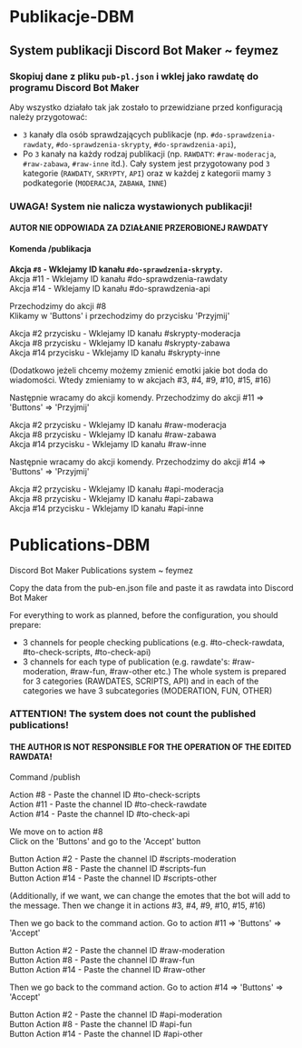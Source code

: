 # Publikacje-DBM 
## System publikacji Discord Bot Maker ~ feymez <br>

### Skopiuj dane z pliku `pub-pl.json` i wklej jako rawdatę do programu Discord Bot Maker <br>

Aby wszystko działało tak jak zostało to przewidziane przed konfiguracją należy przygotować:
  - `3` kanały dla osób sprawdzających publikacje (np. `#do-sprawdzenia-rawdaty`, `#do-sprawdzenia-skrypty`, `#do-sprawdzenia-api`),
  - Po `3` kanały na każdy rodzaj publikacji (np. `RAWDATY`: `#raw-moderacja`, `#raw-zabawa`, `#raw-inne` itd.).
Cały system jest przygotowany pod `3` kategorie (`RAWDATY`, `SKRYPTY`, `API`) oraz w każdej z kategorii mamy `3` podkategorie (`MODERACJA`, `ZABAWA`, `INNE`)

### UWAGA! System nie nalicza wystawionych publikacji!

#### AUTOR NIE ODPOWIADA ZA DZIAŁANIE PRZEROBIONEJ RAWDATY

#### Komenda /publikacja <br>

**Akcja `#8` - Wklejamy ID kanału `#do-sprawdzenia-skrypty`.** <br>
Akcja #11 - Wklejamy ID kanału #do-sprawdzenia-rawdaty <br>
Akcja #14 - Wklejamy ID kanału #do-sprawdzenia-api <br>
 
Przechodzimy do akcji #8 <br>
Klikamy w 'Buttons' i przechodzimy do przycisku 'Przyjmij' <br>

Akcja #2 przycisku - Wklejamy ID kanału #skrypty-moderacja <br>
Akcja #8 przycisku - Wklejamy ID kanału #skrypty-zabawa <br>
Akcja #14 przycisku - Wklejamy ID kanału #skrypty-inne <br>

(Dodatkowo jeżeli chcemy możemy zmienić emotki jakie bot doda do wiadomości. Wtedy zmieniamy to w akcjach #3, #4, #9, #10, #15, #16) <br>

Następnie wracamy do akcji komendy. Przechodzimy do akcji #11 => 'Buttons' => 'Przyjmij' <br>

Akcja #2 przycisku - Wklejamy ID kanału #raw-moderacja <br>
Akcja #8 przycisku - Wklejamy ID kanału #raw-zabawa <br>
Akcja #14 przycisku - Wklejamy ID kanału #raw-inne <br>

Następnie wracamy do akcji komendy. Przechodzimy do akcji #14 => 'Buttons' => 'Przyjmij' <br>

Akcja #2 przycisku - Wklejamy ID kanału #api-moderacja <br>
Akcja #8 przycisku - Wklejamy ID kanału #api-zabawa <br>
Akcja #14 przycisku - Wklejamy ID kanału #api-inne <br>

# Publications-DBM
Discord Bot Maker Publications system ~ feymez <br>

Copy the data from the pub-en.json file and paste it as rawdata into Discord Bot Maker <br>

For everything to work as planned, before the configuration, you should prepare:
  - 3 channels for people checking publications (e.g. #to-check-rawdata, #to-check-scripts, #to-check-api)
  - 3 channels for each type of publication (e.g. rawdate's: #raw-moderation, #raw-fun, #raw-other etc.)
The whole system is prepared for 3 categories (RAWDATES, SCRIPTS, API) and in each of the categories we have 3 subcategories (MODERATION, FUN, OTHER)

### ATTENTION! The system does not count the published publications!


#### THE AUTHOR IS NOT RESPONSIBLE FOR THE OPERATION OF THE EDITED RAWDATA!

Command /publish <br>

Action #8 - Paste the channel ID #to-check-scripts <br>
Action #11 - Paste the channel ID #to-check-rawdate <br>
Action #14 - Paste the channel ID #to-check-api <br>

We move on to action #8 <br>
Click on the 'Buttons' and go to the 'Accept' button <br>

Button Action #2 - Paste the channel ID #scripts-moderation <br>
Button Action #8 - Paste the channel ID #scripts-fun <br>
Button Action #14 - Paste the channel ID #scripts-other <br>

(Additionally, if we want, we can change the emotes that the bot will add to the message. Then we change it in actions #3, #4, #9, #10, #15, #16) <br>

Then we go back to the command action. Go to action #11 => 'Buttons' => 'Accept' <br>

Button Action #2 - Paste the channel ID #raw-moderation <br>
Button Action #8 - Paste the channel ID #raw-fun <br>
Button Action #14 - Paste the channel ID #raw-other <br>

Then we go back to the command action. Go to action #14 => 'Buttons' => 'Accept' <br>

Button Action #2 - Paste the channel ID #api-moderation <br>
Button Action #8 - Paste the channel ID #api-fun <br>
Button Action #14 - Paste the channel ID #api-other <br>
